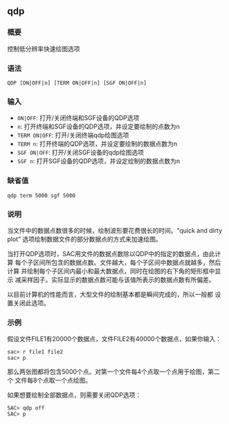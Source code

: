 ## qdp

### 概要

控制低分辨率快速绘图选项

### 语法

``` {.bash}
QDP [ON|OFF|n] [TERM ON|OFF|n] [SGF ON|OFF|n]
```

### 输入

- `ON|OFF`: 打开/关闭终端和SGF设备的QDP选项
- `n`: 打开终端和SGF设备的QDP选项，并设定要绘制的点数为n
- `TERM ON|OFF`: 打开/关闭终端qdp绘图选项
- `TERM n`: 打开终端的QDP选项，并设定要绘制的数据点数为n
- `SGF ON|OFF`: 打开/关闭SGF设备的qdp绘图选项
- `SGF n`: 打开SGF设备的QDP选项，并设定绘制的数据点数为n

### 缺省值

``` {.bash}
qdp term 5000 sgf 5000
```

### 说明

当文件中的数据点数很多的时候，绘制波形要花费很长的时间。“quick and dirty
plot” 选项绘制数据文件的部分数据点的方式来加速绘图。

当打开QDP选项时，SAC用文件的数据点数除以QDP中的指定的数据点，由此计算
每个子区间所包含的数据点数。文件越大，每个子区间中数据点就越多，然后计算
并绘制每个子区间内最小和最大数据点，同时在绘图的右下角的矩形框中显示
减采样因子。实际显示的数据点数可能与该值所表示的数据点数有所偏差。

以目前计算机的性能而言，大型文件的绘制基本都是瞬间完成的，所以一般都
设置关闭此选项。

### 示例

假设文件FILE1有20000个数据点，文件FILE2有40000个数据点，如果你输入：

``` {.bash}
sac> r file1 file2
sac> p
```

那么两张图都将包含5000个点。对第一个文件每4个点取一个点用于绘图，第二个
文件每8个点取一个点绘图。

如果想要绘制全部数据点，则需要关闭QDP选项：

``` {.bash}
SAC> qdp off
SAC> p
```
